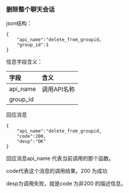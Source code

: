 ### 删除整个聊天会话

json结构：

```
{
    "api_name":"delete_from_groupid,
    "group_id":1
}
```

信息字段含义：

| 字段 | 含义 |
| :--- | :--- |
| api\_name | 调用API名称 |
| group\_id |   | 群组ID |

回应消息

```
{
    "api_name":"delete_from_groupid,
    "code":200,
    "desp":"OK"
}
```

回应消息api\_name 代表当前调用的那个函数。

code代表这个消息的调用结果。200 为成功

desp为调用失败，就是code 为非200 的描述信息。

